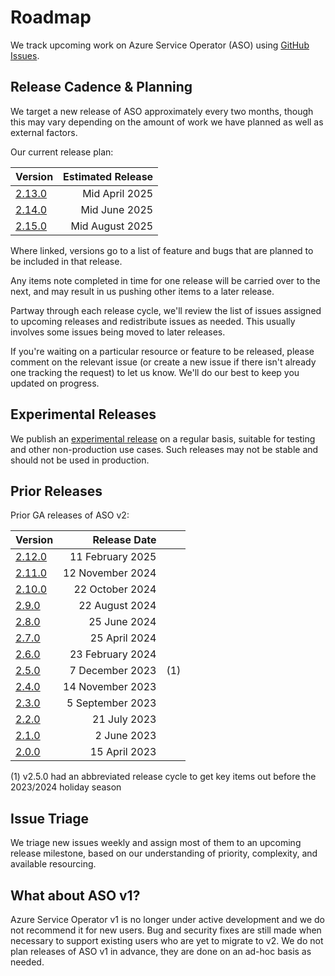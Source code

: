 # Roadmap

We track upcoming work on Azure Service Operator (ASO) using [GitHub Issues](https://github.com/Azure/azure-service-operator/issues?q=is%3Aissue+is%3Aopen).

## Release Cadence & Planning

We target a new release of ASO approximately every two months, though this may vary depending on the amount of work we have planned as well as external factors.

Our current release plan:

| Version                                                                | Estimated Release |
|------------------------------------------------------------------------|------------------:|
| [2.13.0](https://github.com/Azure/azure-service-operator/milestone/32) |    Mid April 2025 |
| [2.14.0](https://github.com/Azure/azure-service-operator/milestone/33) |     Mid June 2025 |
| [2.15.0](https://github.com/Azure/azure-service-operator/milestone/34) |   Mid August 2025 |

Where linked, versions go to a list of feature and bugs that are planned to be included in that release.

Any items note completed in time for one release will be carried over to the next, and may result in us pushing other items to a later release.

Partway through each release cycle, we'll review the list of issues assigned to upcoming releases and redistribute issues as needed. This usually involves some issues being moved to later releases.

If you're waiting on a particular resource or feature to be released, please comment on the relevant issue (or create a new issue if there isn't already one tracking the request) to let us know. We'll do our best to keep you updated on progress.

## Experimental Releases

We publish an [experimental release](https://github.com/Azure/azure-service-operator/releases/tag/experimental) on a regular basis, suitable for testing and other non-production use cases. Such releases may not be stable and should not be used in production.

## Prior Releases

Prior GA releases of ASO v2:

| Version                                                                        |     Release Date |     |
|--------------------------------------------------------------------------------|-----------------:|-----|
| [2.12.0](https://github.com/Azure/azure-service-operator/milestone/v2.12.0)    | 11 February 2025 |     |
| [2.11.0](https://github.com/Azure/azure-service-operator/milestone/v2.11.0)    | 12 November 2024 |     |
| [2.10.0](https://github.com/Azure/azure-service-operator/releases/tag/v2.10.0) |  22 October 2024 |     |
| [2.9.0](https://github.com/Azure/azure-service-operator/releases/tag/v2.9.0)   |   22 August 2024 |     |
| [2.8.0](https://github.com/Azure/azure-service-operator/releases/tag/v2.8.0)   |     25 June 2024 |     |
| [2.7.0](https://github.com/Azure/azure-service-operator/releases/tag/v2.7.0)   |    25 April 2024 |     |
| [2.6.0](https://github.com/Azure/azure-service-operator/releases/tag/v2.6.0)   | 23 February 2024 |     |
| [2.5.0](https://github.com/Azure/azure-service-operator/releases/tag/v2.5.0)   |  7 December 2023 | (1) |
| [2.4.0](https://github.com/Azure/azure-service-operator/releases/tag/v2.4.0)   | 14 November 2023 |     |
| [2.3.0](https://github.com/Azure/azure-service-operator/releases/tag/v2.3.0)   | 5 September 2023 |     |
| [2.2.0](https://github.com/Azure/azure-service-operator/releases/tag/v2.2.0)   |     21 July 2023 |     |
| [2.1.0](https://github.com/Azure/azure-service-operator/releases/tag/v2.1.0)   |      2 June 2023 |     |
| [2.0.0](https://github.com/Azure/azure-service-operator/releases/tag/v2.0.0)   |    15 April 2023 |     |

(1) v2.5.0 had an abbreviated release cycle to get key items out before the 2023/2024 holiday season

## Issue Triage

We triage new issues weekly and assign most of them to an upcoming release milestone, based on our understanding of priority, complexity, and available resourcing.

## What about ASO v1?

Azure Service Operator v1 is no longer under active development and we do not recommend it for new users. Bug and security fixes are still made when necessary to support existing users who are yet to migrate to v2. We do not plan releases of ASO v1 in advance, they are done on an ad-hoc basis as needed.

